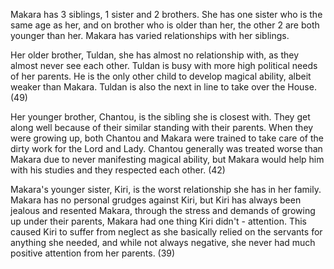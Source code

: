 Makara has 3 siblings, 1 sister and 2 brothers. She has one sister who is the same age as her, and on brother who is older than her, the other 2 are both younger than her. Makara has varied relationships with her siblings. 

Her older brother, Tuldan, she has almost no relationship with, as they almost never see each other. Tuldan is busy with more high political needs of her parents. He is the only other child to develop magical ability, albeit weaker than Makara. Tuldan is also the next in line to take over the House. (49)

Her younger brother, Chantou, is the sibling she is closest with. They get along well because of their similar standing with their parents. When they were growing up, both Chantou and Makara were trained to take care of the dirty work for the Lord and Lady. Chantou generally was treated worse than Makara due to never manifesting magical ability, but Makara would help him with his studies and they respected each other. (42)

Makara's younger sister, Kiri, is the worst relationship she has in her family. Makara has no personal grudges against Kiri, but Kiri has always been jealous and resented Makara, through the stress and demands of growing up under their parents, Makara had one thing Kiri didn't - attention. This caused Kiri to suffer from neglect as she basically relied on the servants for anything she needed, and while not always negative, she never had much positive attention from her parents. (39)